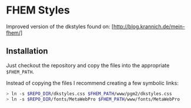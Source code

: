 # FHEM Styles

Improved version of the dkstyles found on: [http://blog.krannich.de/mein-fhem/]

## Installation

Just checkout the repository and copy the files into the appropriate ```$FHEM_PATH```.

Instead of copying the files I recommend creating a few symbolic links:
```bash
> ln -s $REPO_DIR/dkstyles.css $FHEM_PATH/www/pgm2/dkstyles.css
> ln -s $REPO_DIR/fonts/MetaWebPro $FHEM_PATH/www/fonts/MetaWebPro
```
